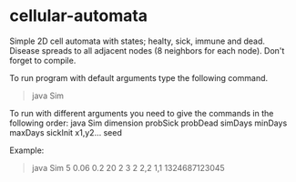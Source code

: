 # cellular-automata
Simple 2D cell automata with states; healty, sick, immune and dead. Disease spreads to all adjacent nodes (8 neighbors for each node).
Don't forget to compile.

To run program with default arguments type the following command.

> java Sim

To run with different arguments you need to give the commands in the following order:
java Sim dimension probSick probDead simDays minDays maxDays sickInit x1,y2… seed

Example:
> java Sim 5 0.06 0.2 20 2 3 2 2,2 1,1 1324687123045 
